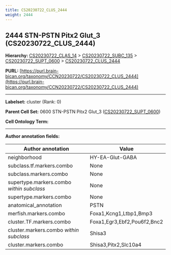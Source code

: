 ```yaml
---
title: CS20230722_CLUS_2444
weight: 2444
---
```

## 2444 STN-PSTN Pitx2 Glut_3 (CS20230722_CLUS_2444)
<b>Hierarchy: </b>
[CS20230722_CLAS_14](../CS20230722_CLAS_14) >
[CS20230722_SUBC_135](../CS20230722_SUBC_135) >
[CS20230722_SUPT_0600](../CS20230722_SUPT_0600) >
[CS20230722_CLUS_2444](../CS20230722_CLUS_2444)

**PURL:** [https://purl.brain-bican.org/taxonomy/CCN20230722/CS20230722_CLUS_2444](https://purl.brain-bican.org/taxonomy/CCN20230722/CS20230722_CLUS_2444)

---


**Labelset:** cluster (Rank: 0)

**Parent Cell Set:** 0600 STN-PSTN Pitx2 Glut_3 ([CS20230722_SUPT_0600](../CS20230722_SUPT_0600))



**Cell Ontology Term:** 

[MARKER GENES.]: #


---

[TRANSFERRED ANNOTATIONS.]: #


[AUTHOR ANNOTATION FIELDS.]: #


**Author annotation fields:**

| Author annotation | Value |
|-------------------|-------|
|neighborhood|HY-EA-Glut-GABA|
|subclass.tf.markers.combo|None|
|subclass.markers.combo|None|
|supertype.markers.combo _within subclass_|None|
|supertype.markers.combo|None|
|anatomical_annotation|PSTN|
|merfish.markers.combo|Foxa1,Kcng1,Ltbp1,Bmp3|
|cluster.TF.markers.combo|Foxa1,Egr3,Ebf2,Pou6f2,Bnc2|
|cluster.markers.combo _within subclass_|Shisa3|
|cluster.markers.combo|Shisa3,Pitx2,Slc10a4|
